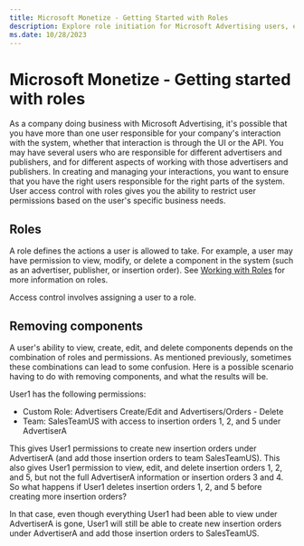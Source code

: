 ```yaml
---
title: Microsoft Monetize - Getting Started with Roles
description: Explore role initiation for Microsoft Advertising users, ensuring precise access control aligns with diverse business needs.
ms.date: 10/28/2023
---
```


# Microsoft Monetize - Getting started with roles

As a company doing business with Microsoft Advertising, it's possible that you have more than one user responsible for your company's interaction with the system, whether that interaction is through the UI or the API. You may have several users who are responsible for different advertisers and publishers, and for different aspects of working with those advertisers and publishers. In creating and managing your interactions, you want to ensure that you have the right users responsible for the right parts of the system. User access control with roles gives you the ability to restrict user permissions based on the user's specific business needs.

## Roles

A role defines the actions a user is allowed to take. For example, a user may have permission to view, modify, or delete a component in the system (such as an advertiser, publisher, or insertion order). See [Working with Roles](working-with-roles.md) for more information on roles.

Access control involves assigning a user to a role.

## Removing components

A user's ability to view, create, edit, and delete components depends on the combination of roles and permissions. As mentioned previously, sometimes these combinations can lead to some confusion. Here is a possible scenario having to do with removing components, and what the results will be.

User1 has the following permissions:

- Custom Role: Advertisers Create/Edit and Advertisers/Orders - Delete
- Team: SalesTeamUS with access to insertion orders 1, 2, and 5 under AdvertiserA

This gives User1 permissions to create new insertion orders under AdvertiserA (and add those insertion orders to team SalesTeamUS). This also gives User1 permission to view, edit, and delete insertion orders 1, 2, and 5, but not the full AdvertiserA information or insertion orders 3 and 4. So what happens if User1 deletes insertion orders 1, 2,
and 5 before creating more insertion orders?

In that case, even though everything User1 had been able to view under AdvertiserA is gone, User1 will still be able to create new insertion orders under AdvertiserA and add those insertion orders to SalesTeamUS.
